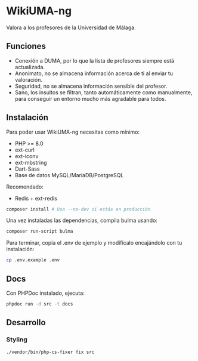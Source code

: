 # WikiUMA-ng
Valora a los profesores de la Universidad de Málaga.

## Funciones
* Conexión a DUMA, por lo que la lista de profesores siempre está actualizada.
* Anonimato, no se almacena información acerca de ti al enviar tu valoración.
* Seguridad, no se almacena información sensible del profesor.
* Sano, los insultos se filtran, tanto automáticamente como manualmente, para conseguir un entorno mucho más agradable para todos.

## Instalación
Para poder usar WikiUMA-ng necesitas como mínimo:
* PHP >= 8.0
* ext-curl
* ext-iconv
* ext-mbstring
* Dart-Sass
* Base de datos MySQL/MariaDB/PostgreSQL

Recomendado:
* Redis + ext-redis

```bash
composer install # Usa --no-dev si estás en producción
```

Una vez instaladas las dependencias, compila bulma usando:
```bash
composer run-script bulma
```

Para terminar, copia el .env de ejemplo y modifícalo encajándolo con tu instalación:
```bash
cp .env.example .env
```

## Docs
Con PHPDoc instalado, ejecuta:
```bash
phpdoc run -d src -t docs
```

## Desarrollo
### Styling
```bash
./vendor/bin/php-cs-fixer fix src
```
